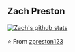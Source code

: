 ## Zach Preston

[![Zach's github stats](https://github-readme-stats.vercel.app/api?username=zpreston123&show_icons=true)](https://github.com/zpreston123)

⭐️ From [zpreston123](https://github.com/zpreston123)
